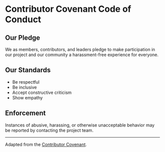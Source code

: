 # Contributor Covenant Code of Conduct

## Our Pledge

We as members, contributors, and leaders pledge to make participation in our project and our community a harassment-free experience for everyone.

## Our Standards
- Be respectful
- Be inclusive
- Accept constructive criticism
- Show empathy

## Enforcement
Instances of abusive, harassing, or otherwise unacceptable behavior may be reported by contacting the project team.

---

Adapted from the [Contributor Covenant](https://www.contributor-covenant.org/).
